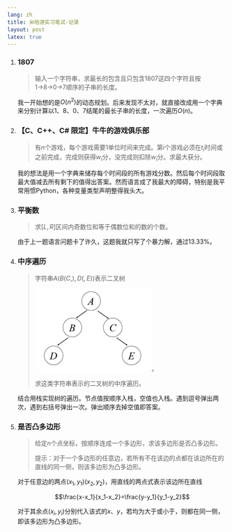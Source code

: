 ```yaml
---
lang: zh
title: 米哈游实习笔试-记录
layout: post
latex: true
---
```


1. ### 1807
   
    > 输入一个字符串，求最长的包含且只包含1807这四个字符且按1→8→0→7顺序的子串的长度。

    我一开始想的是$O(n^2)$的动态规划。后来发现不太对，就直接改成用一个字典来分别计算以1、8、0、7结尾的最长子串的长度，一次遍历$O(n)$。

2. ### 【C、C++、C# 限定】牛牛的游戏俱乐部
   
    > 有$n$个游戏，每个游戏需要1单位时间来完成。第$i$个游戏必须在$t_i$时间或之前完成，完成则获得$w_i$分，没完成则扣除$w_i$分。求最大获分。

    我的想法是用一个字典来储存每个时间段的所有游戏分数。然后每个时间段取最大值减去所有剩下的值得出答案。然而语言成了我最大的障碍，特别是我平常用惯Python，各种变量类型声明整得我头大。

3. ### 平衡数
   
    > 求$[L,R]$区间内奇数位和等于偶数位和的数的个数。

    由于上一题语言问题卡了许久，这题我就只写了个暴力解，通过13.33%。

4. ### 中序遍历
   
    > 字符串$A(B(C,),D(,E))$表示二叉树
    >
    > ![tree1](/assets/tree1.png)。
    >
    > 求这类字符串表示的二叉树的中序遍历。

    结合用栈实现树的遍历。节点值按顺序入栈，空值也入栈。遇到逗号弹出两次，遇到右括号弹出一次。弹出顺序去掉空值即答案。

5. ### 是否凸多边形
   
    > 给定$n$个点坐标，按顺序连成一个多边形，求该多边形是否凸多边形。
    >
    > 提示：对于一个多边形的任意边，若所有不在该边的点都在该边所在的直线的同一侧，则该多边形为凸多边形。

    对于任意边的两点$(x_1,y_1)(x_2,y_2)$，用直线的两点式表示该边所在直线

    $$\frac{x-x_1}{x_1-x_2}=\frac{y-y_1}{y_1-y_2}$$

    对于其余点$(x_i,y_i)$分别代入该式的$x$、$y$，若均为大于或小于，则都在同一侧，即该多边形为凸多边形。
